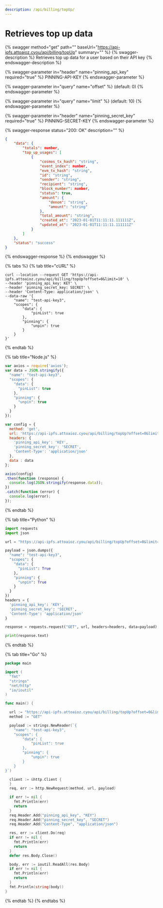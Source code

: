 ```yaml
---
description: /api/billing/topUp/
---
```


# Retrieves top up data

{% swagger method="get" path="" baseUrl="https://api-ipfs.attoaioz.cyou/api/billing/topUp" summary="" %}
{% swagger-description %}
Retrieves top up data for a user based on their API key
{% endswagger-description %}

{% swagger-parameter in="header" name="pinning_api_key" required="true" %}
PINNING-API-KEY
{% endswagger-parameter %}

{% swagger-parameter in="query" name="offset" %}
(default: 0)
{% endswagger-parameter %}

{% swagger-parameter in="query" name="limit" %}
(default: 10)
{% endswagger-parameter %}

{% swagger-parameter in="header" name="pinning_secret_key" required="true" %}
PINNING-SECRET-KEY
{% endswagger-parameter %}

{% swagger-response status="200: OK" description="" %}
```json
{
    "data": {
        "totals": number,
        "top_up_usages": [
            {
                "cosmos_tx_hash": "string",
                "event_index": number,
                "evm_tx_hash": "string",
                "id": "string",
                "sender": "string",
                "recipient": "string",
                "block_number": number,
                "status": true,
                "amount": {
                    "denom": "string",
                    "amount": "string"
                },
                "total_amount": "string",
                "created_at": "2023-01-01T11:11:11.111111Z",
                "updated_at": "2023-01-01T11:11:11.111111Z"
            }
        ]
    },
    "status": "success"
}
```
{% endswagger-response %}
{% endswagger %}

{% tabs %}
{% tab title="cURL" %}
```
curl --location --request GET 'https://api-ipfs.attoaioz.cyou/api/billing/topUp?offset=0&limit=10' \
--header 'pinning_api_key: KEY' \
--header 'pinning_secret_key: SECRET' \
--header 'Content-Type: application/json' \
--data-raw '{
    "name": "test-api-key3",
    "scopes": {
        "data": {
            "pinList": true
        },
        "pinning": {
            "unpin": true
        }
    }
}'
```
{% endtab %}

{% tab title="Node.js" %}
```javascript
var axios = require('axios');
var data = JSON.stringify({
  "name": "test-api-key3",
  "scopes": {
    "data": {
      "pinList": true
    },
    "pinning": {
      "unpin": true
    }
  }
});

var config = {
  method: 'get',
  url: 'https://api-ipfs.attoaioz.cyou/api/billing/topUp?offset=0&limit=10',
  headers: { 
    'pinning_api_key': 'KEY', 
    'pinning_secret_key': 'SECRET', 
    'Content-Type': 'application/json'
  },
  data : data
};

axios(config)
.then(function (response) {
  console.log(JSON.stringify(response.data));
})
.catch(function (error) {
  console.log(error);
});
```
{% endtab %}

{% tab title="Python" %}
```python
import requests
import json

url = "https://api-ipfs.attoaioz.cyou/api/billing/topUp?offset=0&limit=10"

payload = json.dumps({
  "name": "test-api-key3",
  "scopes": {
    "data": {
      "pinList": True
    },
    "pinning": {
      "unpin": True
    }
  }
})
headers = {
  'pinning_api_key': 'KEY',
  'pinning_secret_key': 'SECRET',
  'Content-Type': 'application/json'
}

response = requests.request("GET", url, headers=headers, data=payload)

print(response.text)
```
{% endtab %}

{% tab title="Go" %}
```go
package main

import (
  "fmt"
  "strings"
  "net/http"
  "io/ioutil"
)

func main() {

  url := "https://api-ipfs.attoaioz.cyou/api/billing/topUp?offset=0&limit=10"
  method := "GET"

  payload := strings.NewReader(`{
    "name": "test-api-key3",
    "scopes": {
        "data": {
            "pinList": true
        },
        "pinning": {
            "unpin": true
        }
    }
}`)

  client := &http.Client {
  }
  req, err := http.NewRequest(method, url, payload)

  if err != nil {
    fmt.Println(err)
    return
  }
  req.Header.Add("pinning_api_key", "KEY")
  req.Header.Add("pinning_secret_key", "SECRET")
  req.Header.Add("Content-Type", "application/json")

  res, err := client.Do(req)
  if err != nil {
    fmt.Println(err)
    return
  }
  defer res.Body.Close()

  body, err := ioutil.ReadAll(res.Body)
  if err != nil {
    fmt.Println(err)
    return
  }
  fmt.Println(string(body))
}
```
{% endtab %}
{% endtabs %}
